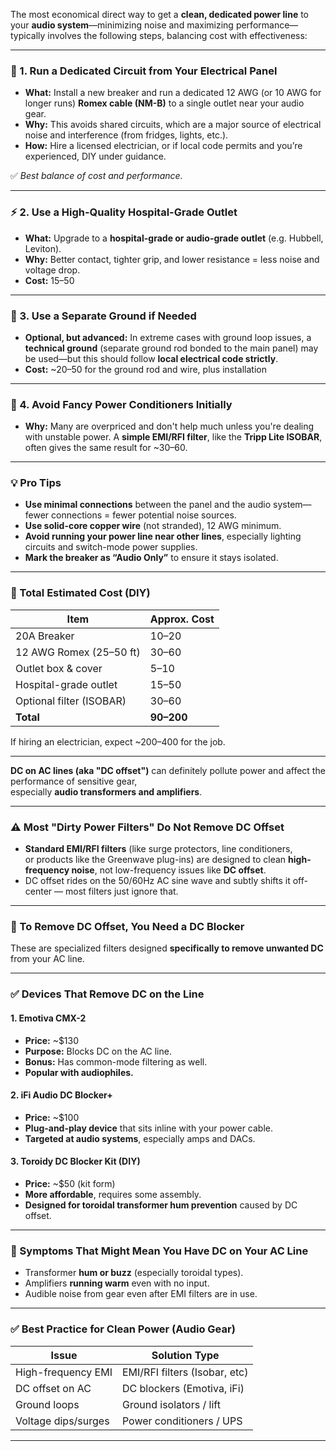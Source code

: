 The most economical direct way to get a **clean, dedicated power line** to your **audio system**—minimizing noise and maximizing performance—typically involves the following steps, balancing cost with effectiveness:

---

### 🔌 1. **Run a Dedicated Circuit from Your Electrical Panel**
- **What:** Install a new breaker and run a dedicated 12 AWG (or 10 AWG for longer runs) **Romex cable (NM-B)** to a single outlet near your audio gear.
- **Why:** This avoids shared circuits, which are a major source of electrical noise and interference (from fridges, lights, etc.).
- **How:** Hire a licensed electrician, or if local code permits and you’re experienced, DIY under guidance.

✅ *Best balance of cost and performance.*

---

### ⚡ 2. **Use a High-Quality Hospital-Grade Outlet**
- **What:** Upgrade to a **hospital-grade or audio-grade outlet** (e.g. Hubbell, Leviton).
- **Why:** Better contact, tighter grip, and lower resistance = less noise and voltage drop.
- **Cost:** $15–$50

---

### 🧱 3. **Use a Separate Ground if Needed**
- **Optional, but advanced:** In extreme cases with ground loop issues, a **technical ground** (separate ground rod bonded to the main panel) may be used—but this should follow **local electrical code strictly**.
- **Cost:** ~$20–$50 for the ground rod and wire, plus installation

---

### 🧰 4. **Avoid Fancy Power Conditioners Initially**
- **Why:** Many are overpriced and don't help much unless you're dealing with unstable power. A **simple EMI/RFI filter**, like the **Tripp Lite ISOBAR**, often gives the same result for ~$30–$60.

---

### 💡 Pro Tips
- **Use minimal connections** between the panel and the audio system—fewer connections = fewer potential noise sources.
- **Use solid-core copper wire** (not stranded), 12 AWG minimum.
- **Avoid running your power line near other lines**, especially lighting circuits and switch-mode power supplies.
- **Mark the breaker as “Audio Only”** to ensure it stays isolated.

---

### 🧾 Total Estimated Cost (DIY)
| Item                     | Approx. Cost |
|--------------------------|--------------|
| 20A Breaker              | $10–$20      |
| 12 AWG Romex (25–50 ft)  | $30–$60      |
| Outlet box & cover       | $5–$10       |
| Hospital-grade outlet    | $15–$50      |
| Optional filter (ISOBAR) | $30–$60      |
| **Total**                | **$90–$200** |

If hiring an electrician, expect ~$200–$400 for the job.

---

**DC on AC lines (aka "DC offset")** can definitely pollute power and affect the performance of sensitive gear,  
especially **audio transformers and amplifiers**. 

---

### ⚠️ Most "Dirty Power Filters" Do **Not** Remove DC Offset
- **Standard EMI/RFI filters** (like surge protectors, line conditioners,  
or products like the Greenwave plug-ins) are designed to clean **high-frequency noise**,
not low-frequency issues like **DC offset**.
- DC offset rides on the 50/60Hz AC sine wave and subtly shifts it off-center — most filters just ignore that.

---

### 🎯 To Remove DC Offset, You Need a **DC Blocker**
These are specialized filters designed **specifically to remove unwanted DC** from your AC line.

---

### ✅ Devices That Remove DC on the Line

#### 1. **Emotiva CMX-2**
- **Price:** ~$130
- **Purpose:** Blocks DC on the AC line.
- **Bonus:** Has common-mode filtering as well.
- **Popular with audiophiles.**

#### 2. **iFi Audio DC Blocker+**
- **Price:** ~$100
- **Plug-and-play device** that sits inline with your power cable.
- **Targeted at audio systems**, especially amps and DACs.

#### 3. **Toroidy DC Blocker Kit (DIY)**
- **Price:** ~$50 (kit form)
- **More affordable**, requires some assembly.
- **Designed for toroidal transformer hum prevention** caused by DC offset.

---

### 🔬 Symptoms That Might Mean You Have DC on Your AC Line
- Transformer **hum or buzz** (especially toroidal types).
- Amplifiers **running warm** even with no input.
- Audible noise from gear even after EMI filters are in use.

---

### ✅ Best Practice for Clean Power (Audio Gear)
| Issue                | Solution Type                 |
|---------------------|-------------------------------|
| High-frequency EMI   | EMI/RFI filters (Isobar, etc) |
| DC offset on AC      | DC blockers (Emotiva, iFi)    |
| Ground loops         | Ground isolators / lift       |
| Voltage dips/surges  | Power conditioners / UPS      |

---
